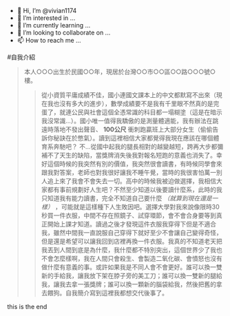 - 👋 Hi, I’m @vivian1174
- 👀 I’m interested in ...
- 🌱 I’m currently learning ...
- 💞️ I’m looking to collaborate on ...
- 📫 How to reach me ...

<!---
vivian1174/vivian1174 is a ✨ special ✨ repository because its `README.md` (this file) appears on your GitHub profile.
You can click the Preview link to take a look at your changes.
--->
#自我介紹

>本人○○○出生於民國○○年，現居於台灣○○市○○區○○路○○○號○樓。
>>從小資質平庸成績不佳，國小連國文課本上的中文都默寫不出來（現在我也沒有多大的進步），數學成績要不是我有千里眼不然真的是完蛋了，就連公民與社會這個全憑常識的科目都一塌糊塗（這是在暗示我沒常識…）。國小唯一值得我驕傲的是測量體適能，我有辦法在跳遠時落地不發出聲音、
__100公尺__
衝刺跑贏班上大部分女生（偷偷告訴你秘訣在於憋氣）。讀到這裡相信大家都覺得我現在應該在哪個體育系奔馳吧？
>>不…從國中起我的腿長相對的越變越短，跨再大步都彌補不了天生的缺陷，當獎牌消失後我對報名短跑的意義也消失了。幸好這個時候的我突然有別的價值，我突然很會讀書，有時候同學會來跟我對答案，老師也對我很好讓我不睡午覺，當時的我很害怕萬一別人追上來了我會不會失去一切。高中的時候我被迫做選擇，我相信大家都有事前規劃好人生吧？不然至少知道以後要讀什麼系，此時的我只知道我有能力讀書，完全不知道自己要什麼
*（就算到現在還是一樣）*
，可能就是這樣種下人生敗因吧。選擇大學對我來說像限時30秒買一件衣服，中間不存在照鏡子、試穿環節，會不會合身要等到真正開始上課才知道。讀過之後才發現這件衣服我穿得下但是不適合我，雖然中間我一直說服自己穿得下就好至少不會讓自己變得奇怪，但是還是希望可以讓我回到店裡再換一件衣服。我真的不知道老天把我丟到人間到底是為什麼，我什麼都不特別突出，這個世界少了我也不會怎麼樣啊，我在人間只會殺生、會製造二氧化碳、會憤怒也沒有做什麼有意義的事。或許如果我是不同人會不會更好。誰可以換一雙新的手給我，讓我放下架在脖子旁的美工刀；誰可以換一雙新的腿給我，讓我去拿一張獎牌；誰可以換一顆新的腦袋給我，然後把舊的拿去餵狗。自我簡介寫到這裡我都想交代後事了。

>>
this is the end
